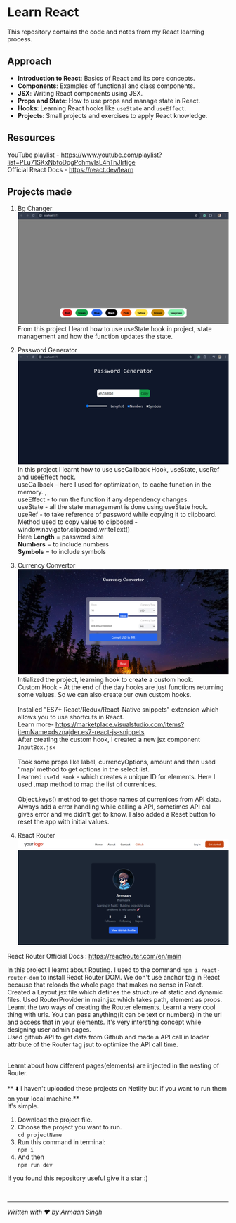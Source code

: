 # Learn React

This repository contains the code and notes from my React learning process.

## Approach

- **Introduction to React**: Basics of React and its core concepts.
- **Components**: Examples of functional and class components.
- **JSX**: Writing React components using JSX.
- **Props and State**: How to use props and manage state in React.
- **Hooks**: Learning React hooks like `useState` and `useEffect`.
- **Projects**: Small projects and exercises to apply React knowledge.

## Resources

YouTube playlist - <https://www.youtube.com/playlist?list=PLu71SKxNbfoDqgPchmvIsL4hTnJIrtige> <br>
Official React Docs - https://react.dev/learn

## Projects made

1. Bg Changer
![Background Changer](./images/bgChanger.png "Background Changer")
From this project I learnt how to use useState hook in project, state management and how the function updates the state.


2. Password Generator
![Password Generator](./images/passwordGenerator.png "Password Generator")
In this project I learnt how to use useCallback Hook, useState, useRef and useEffect hook. <br>
useCallback - here I used for optimization, to cache function in the memory. ,<br>
useEffect - to run the function if any dependency changes. <br>
useState - all the state management is done using useState hook.  <br>
useRef - to take reference of password while copying it to clipboard.  <br>
Method used to copy value to clipboard - window.navigator.clipboard.writeText() <br>
Here **Length** = password size <br>
**Numbers** = to include numbers <br>
**Symbols** = to include symbols <br>


3. Currency Convertor
![Currency Convertor](./images/currencyConverter.png "Currency Convertor")
Intialized the project, learning hook to create a custom hook. <br>
Custom Hook - At the end of the day hooks are just functions returning some values. So we can also create our own custom hooks. <br> <br>
Installed "ES7+ React/Redux/React-Native snippets" extension which allows you to use shortcuts in React. <br> 
Learn more- https://marketplace.visualstudio.com/items?itemName=dsznajder.es7-react-js-snippets <br>
After creating the custom hook, I created a new jsx component `InputBox.jsx` <br> <br>
Took some props like label, currencyOptions, amount and then used '.map' method to get options in the select list. <br>
Learned `useId Hook` - which creates a unique ID for elements.
Here I used .map method to map the list of currenices. <br><br>
Object.keys() method to get those names of currenices from API data. 
Always add a error handling while calling a API, sometimes API call gives error and we didn't get to know.
I also added a Reset button to reset the app with initial values.

4. React Router
![React Router](./images/reactRouter.png "React Router")

React Router Official Docs : https://reactrouter.com/en/main

In this project I learnt about Routing. I used to the command `npm i react-router-dom` to install React Router DOM. We don't use anchor tag in React because that reloads the whole page that makes no sense in React. <br>
Created a Layout.jsx file which defines the structure of static and dynamic files. 
Used RouterProvider in main.jsx which takes path, element as props.
Learnt the two ways of creating the Router elements. 
Learnt a very cool thing with urls. You can pass anything(it can be text or numbers) in the url and access that in your elements. It's very intersting concept while designing user admin pages.
<br>
Used github API to get data from Github and made a API call in loader attribute of the Router tag jsut to optimize the API call time. 


<br>
Learnt about how different pages(elements) are injected in the nesting of Router.
















<br>
<br>
** ⬇️ I haven't uploaded these projects on Netlify but if you want to run them on your local machine.** <br>
It's simple. <br>

1. Download the project file.
2. Choose the project you want to run. <br>
`cd projectName`
3. Run this command in terminal: <br>
`npm i` <br>
4. And then <br>
`npm run dev`

If you found this repository useful give it a star :)

<br>

---

_Written with ❤️ by Armaan Singh_

